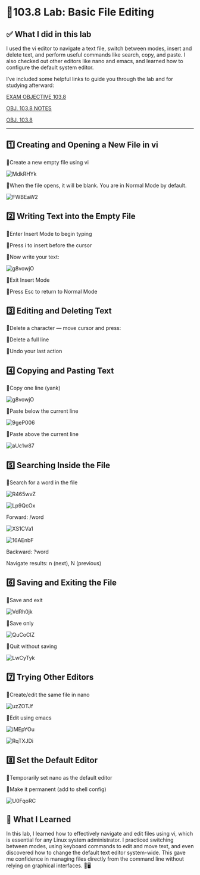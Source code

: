 # 🧪103.8 Lab: Basic File Editing 

## ✅ What I did in this lab
I used the vi editor to navigate a text file, switch between modes, insert and delete text, and perform useful commands like search, copy, and paste. I also checked out other editors like nano and emacs, and learned how to configure the default system editor.

I’ve included some helpful links to guide you through the lab and for studying afterward:

[EXAM OBJECTIVE 103.8](https://www.lpi.org/our-certifications/exam-101-102-objectives/#103.8_Basic_file_editing)

[OBJ. 103.8 NOTES]()

[OBJ. 103.8]()

---

## 1️⃣ Creating and Opening a New File in vi
🔹Create a new empty file using vi

![MdkRHYk](https://github.com/user-attachments/assets/9d506b4d-4172-49de-9768-1d20991b4071)

🔹When the file opens, it will be blank. You are in Normal Mode by default.

![FWBEaW2](https://github.com/user-attachments/assets/92118a88-04fc-4228-9c12-4ac8cab3ce41)

## 2️⃣ Writing Text into the Empty File
🔹Enter Insert Mode to begin typing

🔹Press i to insert before the cursor

🔹Now write your text:

![g8vowjO](https://github.com/user-attachments/assets/41899de4-eca7-476d-8ef5-950da781895e)

🔹Exit Insert Mode

🔹Press Esc to return to Normal Mode

## 3️⃣ Editing and Deleting Text
🔹Delete a character — move cursor and press:

🔹Delete a full line

🔹Undo your last action

## 4️⃣ Copying and Pasting Text
🔹Copy one line (yank)

![g8vowjO](https://github.com/user-attachments/assets/56c14a8c-383b-4078-be58-6c9ef0e8440a)

🔹Paste below the current line

![9geP006](https://github.com/user-attachments/assets/eb65deeb-b4c6-4b5b-8465-3cf92592094e)

🔹Paste above the current line

![aUc1w87](https://github.com/user-attachments/assets/9e09bbed-ee89-4372-b3bd-23b568a08fd4)

## 5️⃣ Searching Inside the File
🔹Search for a word in the file

![R465wvZ](https://github.com/user-attachments/assets/b647de90-2d94-4933-a550-c35411d5b318)

![Lp9QcOx](https://github.com/user-attachments/assets/7014d928-ee93-4837-8bc4-33eee02ded1a)

Forward: /word

![XS1CVa1](https://github.com/user-attachments/assets/9f63cd4d-6dd7-431c-a723-cf39a81bc9be)

![16AEnbF](https://github.com/user-attachments/assets/0db67b23-ebfa-4c2a-8c3b-fad33ba6b011)

Backward: ?word

Navigate results: n (next), N (previous)

## 6️⃣ Saving and Exiting the File
🔹Save and exit

![VdRh0jk](https://github.com/user-attachments/assets/7499ecf9-d007-4de9-b637-e3b5b1b188fe)

🔹Save only

![QuCoClZ](https://github.com/user-attachments/assets/390b5d4d-a3a9-4918-a069-ce9e572b2940)

🔹Quit without saving

![LwCyTyk](https://github.com/user-attachments/assets/1db58789-cdb4-4f3b-bd92-a19b5e55a37a)

## 7️⃣ Trying Other Editors
🔹Create/edit the same file in nano

![uzZOTJf](https://github.com/user-attachments/assets/b94e5d9c-89b8-41ea-98a2-c8f4a59b6d0a)

🔹Edit using emacs

![iMEpYOu](https://github.com/user-attachments/assets/638f1c47-65c0-43d4-9fc6-2e11112cc77e)

![RqTXJDi](https://github.com/user-attachments/assets/e5797bf3-3e77-45a1-af47-5b994b647475)

## 8️⃣ Set the Default Editor
🔹Temporarily set nano as the default editor

🔹Make it permanent (add to shell config)

![U0FqoRC](https://github.com/user-attachments/assets/286e4bd2-3ad6-40b9-ba2f-175c394cbe02)

## 🧠 What I Learned
In this lab, I learned how to effectively navigate and edit files using vi, which is essential for any Linux system administrator. I practiced switching between modes, using keyboard commands to edit and move text, and even discovered how to change the default text editor system-wide. This gave me confidence in managing files directly from the command line without relying on graphical interfaces. 💪🖥️
